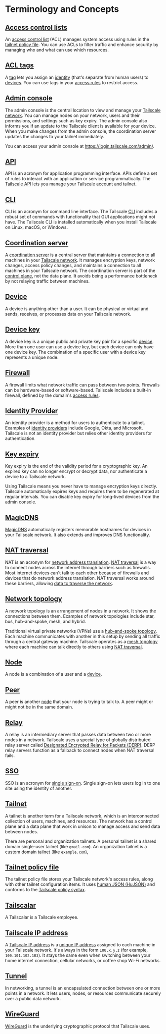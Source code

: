 # Terminology and Concepts

## [Access control lists](https://tailscale.com/kb/1017/install#access-control-lists)

An [access control list](https://tailscale.com/kb/1018/acls) (ACL) manages system access using rules in the [tailnet policy file](https://tailscale.com/kb/1017/install#tailnet-policy-file). You can use ACLs to filter traffic and enhance security by managing who and what can use which resources.

## [ACL tags](https://tailscale.com/kb/1017/install#acl-tags)

A [tag](https://tailscale.com/kb/1068/acl-tags) lets you assign an [identity](https://tailscale.com/kb/1017/install#identity-provider) (that's separate from human users) to [devices](https://tailscale.com/kb/1017/install#device). You can use tags in your [access rules](https://tailscale.com/kb/1018/acls) to restrict access.

## [Admin console](https://tailscale.com/kb/1017/install#admin-console)

The admin console is the central location to view and manage your [Tailscale network](https://tailscale.com/kb/1017/install#tailnet). You can manage nodes on your network, users and their permissions, and settings such as key expiry. The admin console also informs you if an update to the Tailscale client is available for your device. When you make changes from the admin console, the coordination server updates the changes to your tailnet immediately.

You can access your admin console at <https://login.tailscale.com/admin/>.

## [API](https://tailscale.com/kb/1017/install#api)

API is an acronym for application programming interface. APIs define a set of rules to interact with an application or service programmatically. The [Tailscale API](https://tailscale.com/api) lets you manage your Tailscale account and tailnet.

## [CLI](https://tailscale.com/kb/1017/install#cli)

CLI is an acronym for command line interface. The Tailscale [CLI](https://tailscale.com/kb/1080/cli) includes a robust set of commands with functionality that GUI applications might not have. The Tailscale CLI is installed automatically when you install Tailscale on Linux, macOS, or Windows.

## [Coordination server](https://tailscale.com/kb/1017/install#coordination-server)

A [coordination server](https://tailscale.com/kb/1017/install#coordination-server) is a central server that maintains a connection to all machines in your [Tailscale network](https://tailscale.com/kb/1017/install#tailnet). It manages encryption keys, network changes, access policy changes, and maintains a connection to all machines in your Tailscale network. The coordination server is part of the [control plane](https://tailscale.com/blog/how-tailscale-works#the-control-plane-key-exchange-and-coordination), not the data plane. It avoids being a performance bottleneck by not relaying traffic between machines.

## [Device](https://tailscale.com/kb/1017/install#device)

A device is anything other than a user. It can be physical or virtual and sends, receives, or processes data on your Tailscale network.

## [Device key](https://tailscale.com/kb/1017/install#device-key)

A device key is a unique public and private key pair for a specific [device](https://tailscale.com/kb/1017/install#device). More than one user can use a device key, but each device can only have one device key. The combination of a specific user with a device key represents a unique node.

## [Firewall](https://tailscale.com/kb/1017/install#firewall)

A firewall limits what network traffic can pass between two points. Firewalls can be hardware-based or software-based. Tailscale includes a built-in firewall, defined by the domain's [access rules](https://tailscale.com/kb/1018/acls).

## [Identity Provider](https://tailscale.com/kb/1017/install#identity-provider)

An identity provider is a method for users to authenticate to a tailnet. Examples of [identity providers](https://tailscale.com/kb/1013/sso-providers) include Google, Okta, and Microsoft. Tailscale is not an identity provider but relies other identity providers for authentication.

## [Key expiry](https://tailscale.com/kb/1017/install#key-expiry)

Key expiry is the end of the validity period for a cryptographic key. An expired key can no longer encrypt or decrypt data, nor authenticate a device to a Tailscale network.

Using Tailscale means you never have to manage encryption keys directly. Tailscale automatically expires keys and requires them to be regenerated at regular intervals. You can disable key expiry for long-lived devices from the admin console.

## [MagicDNS](https://tailscale.com/kb/1017/install#magicdns)

[MagicDNS](https://tailscale.com/kb/1081/magicdns) automatically registers memorable hostnames for devices in your Tailscale network. It also extends and improves DNS functionality.

## [NAT traversal](https://tailscale.com/kb/1017/install#nat-traversal)

NAT is an acronym for [network address translation](https://en.wikipedia.org/wiki/Network_address_translation). [NAT traversal](https://tailscale.com/blog/how-nat-traversal-works) is a way to connect nodes across the internet through barriers such as firewalls. Most internet devices can't talk to each other because of firewalls and devices that do network address translation. NAT traversal works around these barriers, allowing [data to traverse the network](https://tailscale.com/kb/1017/install#nat-traversal).

## [Network topology](https://tailscale.com/kb/1017/install#network-topology)

A network topology is an arrangement of nodes in a network. It shows the connections between them. Examples of network topologies include star, bus, hub-and-spoke, mesh, and hybrid.

Traditional virtual private networks (VPNs) use a [hub-and-spoke topology](https://tailscale.com/blog/how-tailscale-works#hub-and-spoke-networks). Each machine communicates with another in this setup by sending all traffic through a central gateway machine. Tailscale operates as a [mesh topology](https://tailscale.com/blog/how-tailscale-works#mesh-networks) where each machine can talk directly to others using [NAT traversal](https://tailscale.com/kb/1017/install#nat-traversal).

## [Node](https://tailscale.com/kb/1017/install#node)

A node is a combination of a user and a [device](https://tailscale.com/kb/1017/install#device).

## [Peer](https://tailscale.com/kb/1017/install#peer)

A peer is another [node](https://tailscale.com/kb/1017/install#node) that your node is trying to talk to. A peer might or might not be in the same domain.

## [Relay](https://tailscale.com/kb/1017/install#relay)

A relay is an intermediary server that passes data between two or more nodes in a network. Tailscale uses a special type of globally distributed relay server called [Designated Encrypted Relay for Packets (DERP)](https://tailscale.com/kb/1232/derp-servers). DERP relay servers function as a fallback to connect nodes when NAT traversal fails.

## [SSO](https://tailscale.com/kb/1017/install#sso)

SSO is an acronym for [single sign-on](https://tailscale.com/kb/1013/sso-providers). Single sign-on lets users log in to one site using the identity of another.

## [Tailnet](https://tailscale.com/kb/1017/install#tailnet)

A tailnet is another term for a Tailscale network, which is an interconnected collection of users, machines, and resources. The network has a control plane and a data plane that work in unison to manage access and send data between nodes.

There are personal and organization tailnets. A personal tailnet is a shared domain single-user tailnet (like `gmail.com`). An organization tailnet is a custom domain tailnet (like `example.com`),

## [Tailnet policy file](https://tailscale.com/kb/1017/install#tailnet-policy-file)

The tailnet policy file stores your Tailscale network's access rules, along with other tailnet configuration items. It uses [human JSON (HuJSON)](https://github.com/tailscale/hujson) and conforms to the [Tailscale policy syntax](https://tailscale.com/kb/1337/acl-syntax).

## [Tailscalar](https://tailscale.com/kb/1017/install#tailscalar)

A Tailscalar is a Tailscale employee.

## [Tailscale IP address](https://tailscale.com/kb/1017/install#tailscale-ip-address)

A [Tailscale IP address](https://tailscale.com/kb/1017/install#tailscale-ip-address) is a [unique IP address](https://tailscale.com/kb/1033/ip-and-dns-addresses) assigned to each machine in your Tailscale network. It's always in the form `100.x.y.z` (for example, `100.101.102.103`). It stays the same even when switching between your home internet connection, cellular networks, or coffee shop Wi-Fi networks.

## [Tunnel](https://tailscale.com/kb/1017/install#tunnel)

In networking, a tunnel is an encapsulated connection between one or more points in a network. It lets users, nodes, or resources communicate securely over a public data network.

## [WireGuard](https://tailscale.com/kb/1017/install#wireguard)

[WireGuard](https://www.wireguard.com/) is the underlying cryptographic protocol that Tailscale uses.
